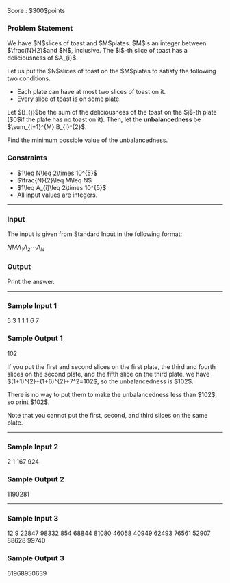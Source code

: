 
<div>

<span>

<span>

<p>
Score : $300$points
</p>

<div>

<section>

### **Problem Statement**

<p>
We have $N$slices of toast and $M$plates. $M$is an integer between $\frac{N}{2}$and $N$, inclusive. The $i$-th slice of toast has a deliciousness of $A_{i}$.
</p>

<p>
Let us put the $N$slices of toast on the $M$plates to satisfy the following two conditions.
</p>

<ul>

<li>
Each plate can have at most two slices of toast on it.
</li>

<li>
Every slice of toast is on some plate.
</li>

</ul>

<p>
Let $B_{j}$be the sum of the deliciousness of the toast on the $j$-th plate ($0$if the plate has no toast on it). Then, let the 
<strong>
unbalancedness
</strong>
be $\sum_{j=1}^{M} B_{j}^{2}$.
</p>

<p>
Find the minimum possible value of the unbalancedness.
</p>

</section>

</div>

<div>

<section>

### **Constraints**

<ul>

<li>
$1\leq N\leq 2\times 10^{5}$
</li>

<li>
$\frac{N}{2}\leq M\leq N$
</li>

<li>
$1\leq A_{i}\leq 2\times 10^{5}$
</li>

<li>
All input values are integers.
</li>

</ul>

</section>

</div>

---

<div>

<div>

<section>

### **Input**

<p>
The input is given from Standard Input in the following format:
</p>

<div>

$N$$M$$A_{1}$$A_{2}$$\cdots$$A_{N}$
</div>

</section>

</div>

<div>

<section>

### **Output**

<p>
Print the answer.
</p>

</section>

</div>

</div>

---

<div>

<section>

### **Sample Input 1**

<div>

5 3
1 1 1 6 7

</div>

</section>

</div>

<div>

<section>

### **Sample Output 1**

<div>

102

</div>

<p>
If you put the first and second slices on the first plate,
the third and fourth slices on the second plate, and
the fifth slice on the third plate,
we have $(1+1)^{2}+(1+6)^{2}+7^2=102$, so the unbalancedness is $102$.
</p>

<p>
There is no way to put them to make the unbalancedness less than $102$, so print $102$.
</p>

<p>
Note that you cannot put the first, second, and third slices on the same plate.
</p>

</section>

</div>

---

<div>

<section>

### **Sample Input 2**

<div>

2 1
167 924

</div>

</section>

</div>

<div>

<section>

### **Sample Output 2**

<div>

1190281

</div>

</section>

</div>

---

<div>

<section>

### **Sample Input 3**

<div>

12 9
22847 98332 854 68844 81080 46058 40949 62493 76561 52907 88628 99740

</div>

</section>

</div>

<div>

<section>

### **Sample Output 3**

<div>

61968950639

</div>

</section>

</div>

</span>

</span>

</div>
